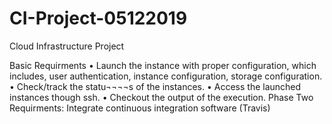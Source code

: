 # CI-Project-05122019
Cloud Infrastructure Project

Basic Requirments
•	Launch the instance with proper configuration, which includes, user authentication, instance configuration, storage configuration.
•	Check/track the statu¬¬¬¬s of the instances. 
•	Access the launched instances though ssh.
•	Checkout the output of the execution.
Phase Two Requirments:
Integrate continuous integration software (Travis)

